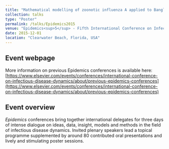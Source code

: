 ```yaml
---
title: "Mathematical modelling of zoonotic influenza A applied to Bangladesh"
collection: talks
type: "Poster"
permalink: /talks/Epidemics2015
venue: "Epidemics<sup>5</sup> - Fifth International Conference on Infectious Disease"
date: 2015-12-01
location: "Clearwater Beach, Florida, USA"
---
```


## Event webpage

More information on previous Epidemics conferences is available here: [https://www.elsevier.com/events/conferences/international-conference-on-infectious-disease-dynamics/about/previous-epidemics-conferences](https://www.elsevier.com/events/conferences/international-conference-on-infectious-disease-dynamics/about/previous-epidemics-conferences)

## Event overview

*Epidemics* conferences bring together international delegates for three days of intense dialogue on ideas, data, insight, models and methods in the field of infectious disease dynamics. Invited plenary speakers lead a topical programme supplemented by around 80 contributed oral presentations and lively and stimulating poster sessions.
